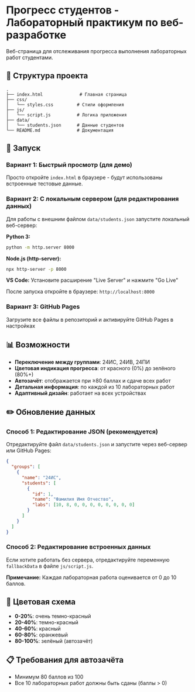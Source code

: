 # Прогресс студентов - Лабораторный практикум по веб-разработке

Веб-страница для отслеживания прогресса выполнения лабораторных работ студентами.

## 📁 Структура проекта

```
.
├── index.html              # Главная страница
├── css/
│   └── styles.css         # Стили оформления
├── js/
│   └── script.js          # Логика приложения
├── data/
│   └── students.json      # Данные студентов
└── README.md              # Документация
```

## 🚀 Запуск

### Вариант 1: Быстрый просмотр (для демо)
Просто откройте `index.html` в браузере - будут использованы встроенные тестовые данные.

### Вариант 2: С локальным сервером (для редактирования данных)
Для работы с внешним файлом `data/students.json` запустите локальный веб-сервер:

**Python 3:**
```bash
python -m http.server 8000
```

**Node.js (http-server):**
```bash
npx http-server -p 8000
```

**VS Code:**
Установите расширение "Live Server" и нажмите "Go Live"

После запуска откройте в браузере: `http://localhost:8000`

### Вариант 3: GitHub Pages
Загрузите все файлы в репозиторий и активируйте GitHub Pages в настройках

## 📊 Возможности

- **Переключение между группами**: 24ИС, 24ИВ, 24ПИ
- **Цветовая индикация прогресса**: от красного (0%) до зелёного (80%+)
- **Автозачёт**: отображается при ≥80 баллах и сдаче всех работ
- **Детальная информация**: по каждой из 10 лабораторных работ
- **Адаптивный дизайн**: работает на всех устройствах

## ✏️ Обновление данных

### Способ 1: Редактирование JSON (рекомендуется)
Отредактируйте файл `data/students.json` и запустите через веб-сервер или GitHub Pages:

```json
{
  "groups": [
    {
      "name": "24ИС",
      "students": [
        {
          "id": 1,
          "name": "Фамилия Имя Отчество",
          "labs": [10, 8, 0, 0, 0, 0, 0, 0, 0, 0]
        }
      ]
    }
  ]
}
```

### Способ 2: Редактирование встроенных данных
Если хотите работать без сервера, отредактируйте переменную `fallbackData` в файле `js/script.js`.

**Примечание:** Каждая лабораторная работа оценивается от 0 до 10 баллов.

## 🎨 Цветовая схема

- **0-20%**: очень темно-красный
- **20-40%**: темно-красный
- **40-60%**: красный
- **60-80%**: оранжевый
- **80-100%**: зелёный (автозачёт)

## 📋 Требования для автозачёта

- Минимум 80 баллов из 100
- Все 10 лабораторных работ должны быть сданы (баллы > 0)

